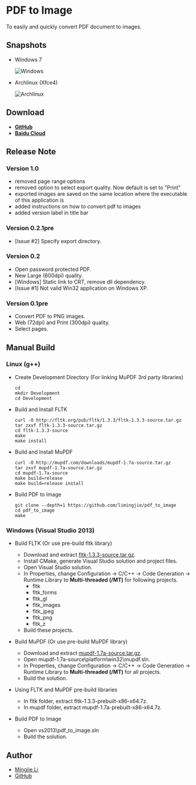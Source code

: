 # PDF to Image

To easily and quickly convert PDF document to images.

## Snapshots

- Windows 7

  ![Windows](https://github.com/limingjie/pdf_to_image/blob/master/screenshots/windows.png?raw=true)

- Archlinux (Xfce4)

  ![Archlinux](https://github.com/limingjie/pdf_to_image/blob/master/screenshots/archlinux.png?raw=true)

## Download

- **[GitHub](https://github.com/limingjie/pdf_to_image/releases)**
- **[Baidu Cloud](http://pan.baidu.com/s/1ntrDD7z)**

## Release Note

### Version 1.0
- removed page range options
- removed option to select export quality. Now default is set to "Print"
- exported images are saved on the same location where the executable of this application is
- added instructions on how to convert pdf to images
- added version label in title bar

### Version 0.2.1pre

- [Issue #2] Specify export directory.

### Version 0.2

- Open password protected PDF.
- New Large (600dpi) quality.
- [Windows] Static link to CRT, remove dll dependency.
- [Issue #1] Not valid Win32 application on Windows XP.

### Version 0.1pre

- Convert PDF to PNG images.
- Web (72dpi) and Print (300dpi) quality.
- Select pages.

## Manual Build

### Linux (g++)

- Create Development Directory (For linking MuPDF 3rd party libraries)
  ```console
  cd
  mkdir Development
  cd Development
  ```

- Build and Install FLTK
  ```console
  curl -O http://fltk.org/pub/fltk/1.3.3/fltk-1.3.3-source.tar.gz
  tar zxvf fltk-1.3.3-source.tar.gz
  cd fltk-1.3.3-source
  make
  make install
  ```

- Build and Install MuPDF
  ```console
  curl -O http://mupdf.com/downloads/mupdf-1.7a-source.tar.gz
  tar zxvf mupdf-1.7a-source.tar.gz
  cd mupdf-1.7a-source
  make build=release
  make build=release install
  ```

- Build PDF to Image
  ```console
  git clone --depth=1 https://github.com/limingjie/pdf_to_image
  cd pdf_to_image
  make
  ```

### Windows (Visual Studio 2013)

- Build FLTK (Or use pre-build fltk library)
  - Download and extract [fltk-1.3.3-source.tar.gz](http://fltk.org/pub/fltk/1.3.3/fltk-1.3.3-source.tar.gz).
  - Install CMake, generate Visual Studio solution and project files.
  - Open Visual Studio solution.
  - In Properties, change Configuration -> C/C++ -> Code Generation ->
  Runtime Library to **Multi-threaded (/MT)** for following projects.
    - fltk
    - fltk_forms
    - fltk_gl
    - fltk_images
    - fltk_jpeg
    - fltk_png
    - fltk_z
  - Build these projects.

- Build MuPDF (Or use pre-build MuPDF library)
  - Download and extract [mupdf-1.7a-source.tar.gz](http://mupdf.com/downloads/mupdf-1.7a-source.tar.gz).
  - Open mupdf-1.7a-source\platform\win32\mupdf.sln.
  - In Properties, change Configuration -> C/C++ -> Code Generation ->
  Runtime Library to **Multi-threaded (/MT)** for all projects.
  - Build the solution.

- Using FLTK and MuPDF pre-build libraries
  - In fltk folder, extract fltk-1.3.3-prebuilt-x86-x64.7z.
  - In mupdf folder, extract mupdf-1.7a-prebuilt-x86-x64.7z.

- Build PDF to Image
  - Open vs2013\pdf_to_image.sln
  - Build the solution.

## Author

- [Mingjie Li](mailto:limingjie@outlook.com)
- [GitHub](https://github.com/limingjie)
